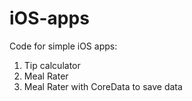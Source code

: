 # iOS-apps
Code for simple iOS apps:
1. Tip calculator
2. Meal Rater
3. Meal Rater with CoreData to save data
